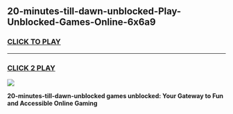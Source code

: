 
## 20-minutes-till-dawn-unblocked-Play-Unblocked-Games-Online-6x6a9
<h3>
<a href="https://premium76.site?title=20-minutes-till-dawn-unblocked&ref=25A">CLICK TO PLAY</a></h3>
<hr>

<h3>
<a href="https://premium76.site?title=20-minutes-till-dawn-unblocked&ref=25A">CLICK 2 PLAY</a>
  
</h3>

<a href="https://premium76.site?title=20-minutes-till-dawn-unblocked&ref=25A"><img src="https://clearcache.store/games.png"></a>


**20-minutes-till-dawn-unblocked games unblocked: Your Gateway to Fun and Accessible Online Gaming**
